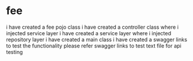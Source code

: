 # fee
i have created a fee pojo class
i have created a controller class where i injected service layer
i have created a service layer where i injected repository layer
i have created a main class
i have created a swagger links to test the functionality
please refer swagger links to test text file for api testing

